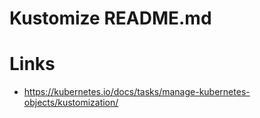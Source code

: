 # Kustomize README.md

# Links

- https://kubernetes.io/docs/tasks/manage-kubernetes-objects/kustomization/
